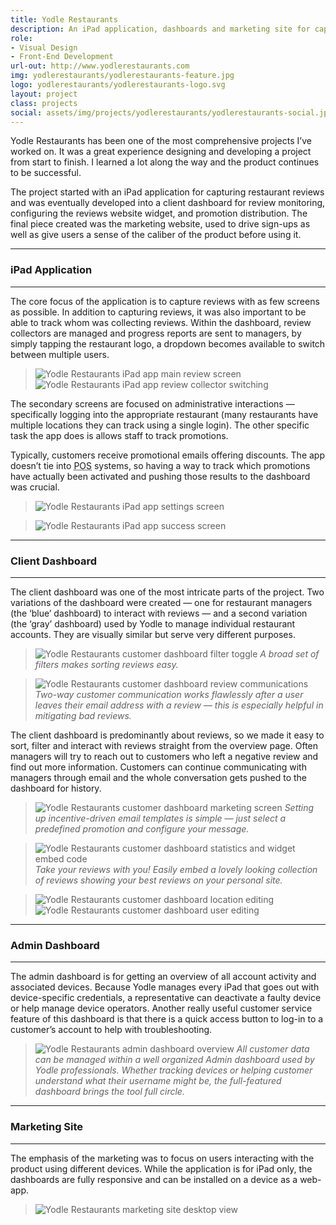 ```yaml
---
title: Yodle Restaurants
description: An iPad application, dashboards and marketing site for capturing and managing engaging restaurant reviews.
role:
- Visual Design
- Front-End Development
url-out: http://www.yodlerestaurants.com
img: yodlerestaurants/yodlerestaurants-feature.jpg
logo: yodlerestaurants/yodlerestaurants-logo.svg
layout: project
class: projects
social: assets/img/projects/yodlerestaurants/yodlerestaurants-social.jpg
---
```


Yodle Restaurants has been one of the most comprehensive projects I’ve worked on. It was a great experience designing and developing a project from start to finish. I learned a lot along the way and the product continues to be successful.

The project started with an iPad application for capturing restaurant reviews and was eventually developed into a client dashboard for review monitoring, configuring the reviews website widget, and promotion distribution. The final piece created was the marketing website, used to drive sign-ups as well as give users a sense of the caliber of the product before using it.

***
  
### iPad Application

***  

The core focus of the application is to capture reviews with as few screens as possible. In addition to capturing reviews, it was also important to be able to track whom was collecting reviews. Within the dashboard, review collectors are managed and progress reports are sent to managers, by simply tapping the restaurant logo, a dropdown becomes available to switch between multiple users.

> <img class="lazy" data-src="{{ site.baseurl}}/assets/img/projects/yodlerestaurants/yodlerestaurants-ipad-leave-review.png" alt="Yodle Restaurants iPad app main review screen">
> <img class="lazy" data-src="{{ site.baseurl}}/assets/img/projects/yodlerestaurants/yodlerestaurants-ipad-review-collector.png" alt="Yodle Restaurants iPad app review collector switching">

The secondary screens are focused on administrative interactions — specifically logging into the appropriate restaurant (many restaurants have multiple locations they can track using a single login). The other specific task the app does is allows staff to track promotions.

Typically, customers receive promotional emails offering discounts. The app doesn’t tie into <abbr title="Point of Sales">POS</abbr> systems, so having a way to track which promotions have actually been activated and pushing those results to the dashboard was crucial.

> <img class="lazy" data-src="{{ site.baseurl }}/assets/img/projects/yodlerestaurants/yodlerestaurants-ipad-settings.png" alt="Yodle Restaurants iPad app settings screen">

> <img class="lazy" data-src="{{ site.baseurl }}/assets/img/projects/yodlerestaurants/yodlerestaurants-ipad-coupon-validation.png" alt="Yodle Restaurants iPad app success screen">

***  

### Client Dashboard

***  

The client dashboard was one of the most intricate parts of the project. Two variations of the dashboard were created — one for restaurant managers (the ‘blue’ dashboard) to interact with reviews — and a second variation (the ‘gray’ dashboard) used by Yodle to manage individual restaurant accounts. They are visually similar but serve very different purposes.

> <img class="lazy" data-src="{{ site.baseurl }}/assets/img/projects/yodlerestaurants/yodlerestaurants-reviews.png" alt="Yodle Restaurants customer dashboard filter toggle"> *A broad set of filters makes sorting reviews easy.*

> <img class="lazy" data-src="{{ site.baseurl }}/assets/img/projects/yodlerestaurants/yodlerestaurants-reviews-edit.png" alt="Yodle Restaurants customer dashboard review communications"> *Two-way customer communication works flawlessly after a user leaves their email address with a review — this is especially helpful in mitigating bad reviews.*

The client dashboard is predominantly about reviews, so we made it easy to sort, filter and interact with reviews straight from the overview page. Often managers will try to reach out to customers who left a negative review and find out more information. Customers can continue communicating with managers through email and the whole conversation gets pushed to the dashboard for history.

> <img class="lazy" data-src="{{ site.baseurl }}/assets/img/projects/yodlerestaurants/yodlerestaurants-editmail.png" alt="Yodle Restaurants customer dashboard marketing screen"> *Setting up incentive-driven email templates is simple — just select a predefined promotion and configure your message.*

> <img class="lazy" data-src="{{ site.baseurl }}/assets/img/projects/yodlerestaurants/yodlerestaurants-widget.png" alt="Yodle Restaurants customer dashboard statistics and widget embed code"> *Take your reviews with you! Easily embed a lovely looking collection of reviews showing your best reviews on your personal site.*

> <span class="phone"><img class="lazy" data-src="{{ site.baseurl }}/assets/img/projects/yodlerestaurants/yodlerestaurants-location.png" alt="Yodle Restaurants customer dashboard location editing"></span><span class="phone"><img class="lazy" data-src="{{ site.baseurl }}/assets/img/projects/yodlerestaurants/yodlerestaurants-users.png" alt="Yodle Restaurants customer dashboard user editing"></span>


***  

### Admin Dashboard

***  

The admin dashboard is for getting an overview of all account activity and associated devices. Because Yodle manages every iPad that goes out with device-specific credentials, a representative can deactivate a faulty device or help manage device operators. Another really useful customer service feature of this dashboard is that there is a quick access button to log-in to a customer’s account to help with troubleshooting.

> <img class="lazy" data-src="{{ site.baseurl }}/assets/img/projects/yodlerestaurants/yodlerestaurants-admin.png" alt="Yodle Restaurants admin dashboard overview"> *All customer data can be managed within a well organized Admin dashboard used by Yodle professionals. Whether tracking devices or helping customer understand what their username might be, the full-featured dashboard brings the tool full circle.*

***

### Marketing Site

***  

The emphasis of the marketing was to focus on users interacting with the product using different devices. While the application is for iPad only, the dashboards are fully responsive and can be installed on a device as a web-app.

> <img class="lazy" data-src="{{ site.baseurl }}/assets/img/projects/yodlerestaurants/yodlerestaurants-home.png" alt="Yodle Restaurants marketing site desktop view">